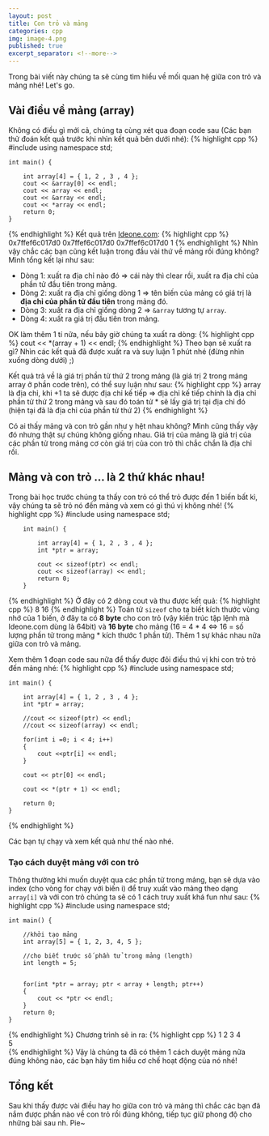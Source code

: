 ```yaml
---
layout: post
title: Con trỏ và mảng 
categories: cpp
img: image-4.png
published: true
excerpt_separator: <!--more-->
---
```

Trong bài viết này chúng ta sẽ cùng tìm hiểu về mối quan hệ giữa con trỏ và mảng nhé! Let's go.
<!--more-->
## Vài điều về mảng (array)
Không có điều gì mới cả, chúng ta cùng xét qua đoạn code sau (Các bạn thử đoán kết quả trước khi nhìn kết quả bên dưới nhé):
{% highlight cpp %}
    #include <iostream>
    using namespace std;
     
    int main() {
     
    	int array[4] = { 1, 2 , 3 , 4 };
      	cout << &array[0] << endl;
    	cout << array << endl;
    	cout << &array << endl;
    	cout << *array << endl;
    	return 0;
    }
{% endhighlight %}
Kết quả trên [Ideone.com](https://ideone.com/9WbFbU):
{% highlight cpp %}
	0x7ffef6c017d0
	0x7ffef6c017d0
  	0x7ffef6c017d0
	1
{% endhighlight %}
Nhìn vậy chắc các bạn cũng kết luận trong đầu vài thứ về mảng rồi đúng không? Mình tổng kết lại như sau:
  - Dòng 1: xuất ra địa chỉ nào đó => cái này thì clear rồi, xuất ra địa chỉ của phần tử đầu tiên trong mảng.
  - Dòng 2: xuất ra địa chỉ giống dòng 1 => tên biến của mảng có giá trị là **địa chỉ của phần tử đầu tiên** trong mảng đó.
  - Dòng 3: xuất ra địa chỉ giống dòng 2 => ``&array`` tương tự ``array``.
  - Dòng 4: xuất ra giá trị đầu tiên tron mảng.
  
OK làm thêm 1 tí nữa, nếu bây giờ chúng ta xuất ra dòng:
{% highlight cpp %}
	cout << *(array + 1) << endl;
{% endhighlight %}
Theo bạn sẽ xuất ra gì? Nhìn các kết quả đã được xuất ra và suy luận 1 phút nhé (đừng nhìn xuống dòng dưới) ;)

Kết quả trả về là giá trị phần tử thứ 2 trong mảng (là giá trị 2 trong mảng array ở phần code trên), có thể suy luận như sau:
{% highlight cpp %}
  array là địa chỉ, khi +1 ta sẽ được địa chỉ kế tiếp => địa chỉ kế tiếp chính là địa chỉ phần tử thứ 2 trong mảng và sau đó toán tử * sẽ lấy giá trị tại địa chỉ đó (hiện tại đã là địa chỉ của phần tử thứ 2)
{% endhighlight %}
  
Có ai thấy mảng và con trỏ gần như y hệt nhau không? Mình cũng thấy vậy đó nhưng thật sự chúng không giống nhau. Giá trị của mảng là giá trị của các phần tử trong mảng cơ còn giá trị của con trỏ thì chắc chắn là địa chỉ rồi.
## Mảng và con trỏ ... là 2 thứ khác nhau!
Trong bài học trước chúng ta thấy con trỏ có thể trỏ được đến 1 biến bất kì, vậy chúng ta sẽ trỏ nó đến mảng và xem có gì thú vị không nhé!
{% highlight cpp %}
        #include <iostream>
        using namespace std;
     
        int main() {
     
        	int array[4] = { 1, 2 , 3 , 4 };
          	int *ptr = array;
     
          	cout << sizeof(ptr) << endl;
          	cout << sizeof(array) << endl;
        	return 0;
        }
{% endhighlight %}
Ở đây có 2 dòng cout và thu được kết quả:
{% highlight cpp %}
	8
	16
{% endhighlight %}
Toán tử ``sizeof`` cho ta biết kích thước vùng nhớ của 1 biến, ở đây ta có **8 byte** cho con trỏ (vậy kiến trúc tập lệnh mà Ideone.com dùng là 64bit) và **16 byte** cho mảng (16 = 4 * 4 <=> 16 = số lượng phần tử trong mảng * kích thước 1 phần tử). Thêm 1 sự khác nhau nữa giữa con trỏ và mảng.

Xem thêm 1 đoạn code sau nữa để thấy được đôi điều thú vị khi con trỏ trỏ đến mảng nhé:
{% highlight cpp %}
    #include <iostream>
    using namespace std;
     
    int main() {
     
    	int array[4] = { 1, 2 , 3 , 4 };
      	int *ptr = array;
      	
      	//cout << sizeof(ptr) << endl;
      	//cout << sizeof(array) << endl;
		
      	for(int i =0; i < 4; i++)
      	{
      		cout <<ptr[i] << endl;
      	}  
      	
      	cout << ptr[0] << endl;
      	
      	cout << *(ptr + 1) << endl;
      	
    	return 0;
    }
{% endhighlight %}

Các bạn tự chạy và xem kết quả như thế nào nhé.
### Tạo cách duyệt mảng với con trỏ
Thông thường khi muốn duyệt qua các phần tử trong mảng, bạn sẽ dựa vào index (cho vòng for chạy với biến i) để truy xuất vào mảng theo dạng ``array[i]`` và với con trỏ chúng ta sẽ có 1 cách truy xuất khá fun như sau:
{% highlight cpp %}
    #include <iostream>
    using namespace std;
     
    int main() {
     
    	//khởi tạo mảng
    	int array[5] = { 1, 2, 3, 4, 5 };
     
    	//cho biết trước số phần tử trong mảng (length)
    	int length = 5;
     
     
    	for(int *ptr = array; ptr < array + length; ptr++)
    	{
    		cout << *ptr << endl;
    	}
    	return 0;
    }  
{% endhighlight %}
Chương trình sẽ in ra:
{% highlight cpp %}
	1
    2
    3
    4                            
    5                            
{% endhighlight %}
Vậy là chúng ta đã có thêm 1 cách duyệt mảng nữa đúng không nào, các bạn hãy tìm hiểu cơ chế hoạt động của nó nhé!
## Tổng kết
Sau khi thấy được vài điều hay ho giữa con trỏ và mảng thì chắc các bạn đã nắm được phần nào về con trỏ rồi đúng không, tiếp tục giữ phong độ cho những bài sau nh. Pie~
